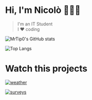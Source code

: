 # Hi, I'm Nicolò 🧑🏼‍💻

> I'm an IT Student  
> I ❤️ coding

![MrTip0's GitHub stats](https://github-readme-stats.vercel.app/api?username=MrTip0&hide=prs,issues&show_icons=true&theme=cobalt)

![Top Langs](https://github-readme-stats.vercel.app/api/top-langs/?username=MrTip0&langs_count=6&layout=compact)


# Watch this projects

[![weather](https://github-readme-stats.vercel.app/api/pin/?username=MrTip0&repo=weather)](https://github.com/MrTip0/weather)

[![surveys](https://github-readme-stats.vercel.app/api/pin/?username=MrTip0&repo=surveys)](https://github.com/MrTip0/surveys)